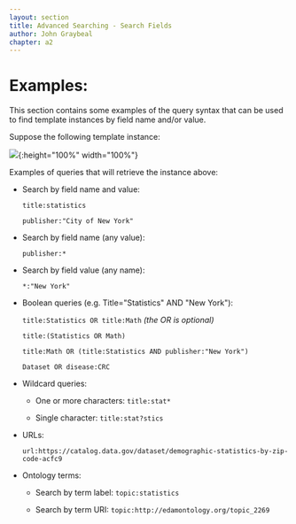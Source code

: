 ```yaml
---
layout: section
title: Advanced Searching - Search Fields
author: John Graybeal
chapter: a2
---
```

# Examples:

This section contains some examples of the query syntax that can be used to find template instances by field name and/or value. 

Suppose the following template instance:

![](https://github.com/metadatacenter/cedar-manual/raw/master/docs/assets/imgs/field_search_example.png){:height="100%" width="100%"}

Examples of queries that will retrieve the instance above:

- Search by field name and value:

  `title:statistics`
  
  `publisher:"City of New York"`
  
- Search by field name (any value):

  `publisher:*`
  
- Search by field value (any name):

  `*:"New York"`
  
- Boolean queries (e.g. Title="Statistics" AND "New York"):

  `title:Statistics OR title:Math` *(the OR is optional)*
  
  `title:(Statistics OR Math)`
  
  `title:Math OR (title:Statistics AND publisher:"New York")`
  
  `Dataset OR disease:CRC`
  
- Wildcard queries: 

  - One or more characters: `title:stat*`
  
  - Single character: `title:stat?stics`
  
- URLs: 

   `url:https://catalog.data.gov/dataset/demographic-statistics-by-zip-code-acfc9`
   
- Ontology terms: 

    - Search by term label: `topic:statistics`
    
    - Search by term URI: `topic:http://edamontology.org/topic_2269`
